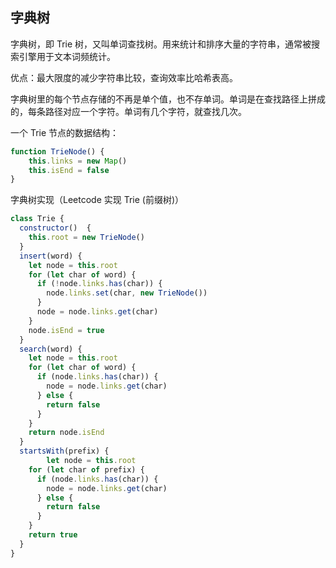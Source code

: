 ## 字典树

字典树，即 Trie 树，又叫单词查找树。用来统计和排序大量的字符串，通常被搜索引擎用于文本词频统计。

优点：最大限度的减少字符串比较，查询效率比哈希表高。

字典树里的每个节点存储的不再是单个值，也不存单词。单词是在查找路径上拼成的，每条路径对应一个字符。单词有几个字符，就查找几次。

一个 Trie 节点的数据结构：

```javascript
function TrieNode() {
    this.links = new Map()
    this.isEnd = false
}
```

字典树实现（Leetcode 实现 Trie (前缀树)）

```javascript
class Trie {
  constructor()  {
    this.root = new TrieNode()
  }
  insert(word) {
    let node = this.root
    for (let char of word) {
      if (!node.links.has(char)) {
        node.links.set(char, new TrieNode())
      }
      node = node.links.get(char)
    }
    node.isEnd = true
  }
  search(word) {
    let node = this.root
    for (let char of word) {
      if (node.links.has(char)) {
        node = node.links.get(char)
      } else {
        return false
      }
    }
    return node.isEnd
  }
  startsWith(prefix) {
        let node = this.root
    for (let char of prefix) {
      if (node.links.has(char)) {
        node = node.links.get(char)
      } else {
        return false
      }
    }
    return true
  }
}
```
